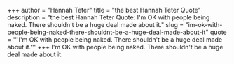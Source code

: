 +++
author = "Hannah Teter"
title = "the best Hannah Teter Quote"
description = "the best Hannah Teter Quote: I'm OK with people being naked. There shouldn't be a huge deal made about it."
slug = "im-ok-with-people-being-naked-there-shouldnt-be-a-huge-deal-made-about-it"
quote = '''I'm OK with people being naked. There shouldn't be a huge deal made about it.'''
+++
I'm OK with people being naked. There shouldn't be a huge deal made about it.
